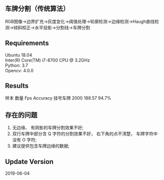 ## 车牌分割（传统算法）

RGB图像->边界扩充->灰度变化->阈值处理->轮廓检测->边缘检测->Haugh直线检测->倾斜校正->水平投影->分割线->车牌分割

## Requirements

Ubuntu 18.04  
Inter(R) Core(TM) i7-8700 CPU @ 3.2GHz  
Python: 3.7  
Opencv: 4.0.0

## Results
样本         数量      Fps         Accuracy
挂号车牌     2000      188.57      94.7%

## 存在的问题
1. 无边缘、 有阴影的车牌分割效果不好;
2. 双行车牌中部分含 Q 字符的分割效果不好， 右下角的点不清楚， 车牌字符中没有 O 字符;
3. 建议提供包含车牌边缘的数据;

## Update Version 
2019-06-04
